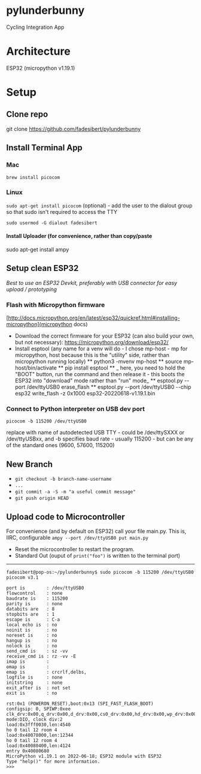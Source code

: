 # pylunderbunny
Cycling Integration App

# Architecture
ESP32 (micropython v1.19.1)

# Setup
## Clone repo
git clone https://github.com/fadesibert/pylunderbunny

## Install Terminal App
### Mac
```brew install picocom```
### Linux
```sudo apt-get install picocom```
(optional) - add the user to the dialout group so that sudo isn't required to access the TTY

```sudo usermod -G dialout fadesibert```
#### Install Uploader (for convenience, rather than copy/paste
sudo apt-get install ampy

## Setup clean ESP32
_Best to use an ESP32 Devkit, preferably with USB connector for easy upload / prototyping_

### Flash with Micropython firmware
[http://docs.micropython.org/en/latest/esp32/quickref.html#installing-micropython](micropython docs)
* Download the correct firmware for your ESP32 (can also build your own, but not necessary): https://micropython.org/download/esp32/
* Install esptool (any name for a venv will do - I chose mp-host - mp for micropython, host because this is the "utility" side, rather than micropython running locally)
** python3 -mvenv mp-host
** source mp-host/bin/activate
** pip install esptool
** _ here, you need to hold the "BOOT" button, run the command and then release it - this boots the ESP32 into "download" mode rather than "run" mode_
** esptool.py --port /dev/ttyUSB0 erase_flash
** esptool.py --port /dev/ttyUSB0 --chip esp32 write_flash -z 0x1000 esp32-20220618-v1.19.1.bin 

### Connect to Python interpreter on USB dev port
`picocom -b 115200 /dev/ttyUSB0`

replace with name of autodetected USB TTY - could be /dev/ttySXXX or /dev/ttyUSBxx, and -b specifies baud rate - usually 115200 - but can be any of the standard ones (9600, 57600, 115200)

## New Branch
* ```git checkout -b branch-name-username```
* ```...```
* ```git commit -a -S -m "a useful commit message"```
* ```git push origin HEAD```

## Upload code to Microcontroller
For convenience (and by default on ESP32) call your file main.py. This is, IIRC, configurable
```ampy --port /dev/ttyUSB0 put main.py```

* Reset the microcontroller to restart the program.
* Standard Out (ouput of `print("foo")` is written to the terminal port)

________
```
fadesibert@pop-os:~/pylunderbunny$ sudo picocom -b 115200 /dev/ttyUSB0 
picocom v3.1

port is        : /dev/ttyUSB0
flowcontrol    : none
baudrate is    : 115200
parity is      : none
databits are   : 8
stopbits are   : 1
escape is      : C-a
local echo is  : no
noinit is      : no
noreset is     : no
hangup is      : no
nolock is      : no
send_cmd is    : sz -vv
receive_cmd is : rz -vv -E
imap is        : 
omap is        : 
emap is        : crcrlf,delbs,
logfile is     : none
initstring     : none
exit_after is  : not set
exit is        : no

rst:0x1 (POWERON_RESET),boot:0x13 (SPI_FAST_FLASH_BOOT)
configsip: 0, SPIWP:0xee
clk_drv:0x00,q_drv:0x00,d_drv:0x00,cs0_drv:0x00,hd_drv:0x00,wp_drv:0x00
mode:DIO, clock div:2
load:0x3fff0030,len:4540
ho 0 tail 12 room 4
load:0x40078000,len:12344
ho 0 tail 12 room 4
load:0x40080400,len:4124
entry 0x40080680
MicroPython v1.19.1 on 2022-06-18; ESP32 module with ESP32
Type "help()" for more information.
>>> 

```
